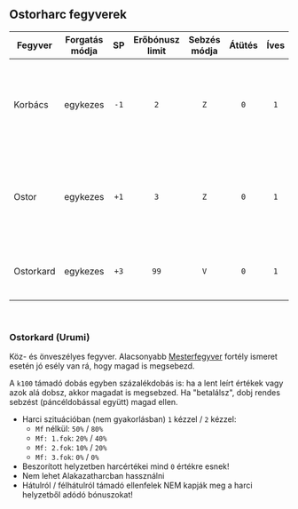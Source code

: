 ## Ostorharc fegyverek

<!-- tag: md_table_fegyver_start -->

| Fegyver   | Forgatás módja |  SP  | Erőbónusz limit | Sebzés módja | Átütés | Íves | MK  | KF  | Pengehossz | KÉ  |  TÉ  |  VÉ  | Sebesség | Kategória | Speciális                                                            |
| --------- | :------------: | :--: | :-------------: | :----------: | :----: | :--: | :-: | :-: | :--------: | :-: | :--: | :--: | :------: | :-------: | -------------------------------------------------------------------- |
| Korbács   |    egykezes    | `-1` |       `2`       |     `Z`      |  `0`   | `1`  | `0` | `0` |    `1`     | `4` | `3`  | `0`  |   `6`    | ostorharc | Íves fegyvernek számít - a fegyver mögé "becsapó" tulajdonsága miatt |
| Ostor     |    egykezes    | `+1` |       `3`       |     `Z`      |  `0`   | `1`  | `0` | `0` |    `3`     | `0` | `5`  | `2`  |   `8`    | ostorharc | Íves fegyvernek számít - a fegyver mögé "becsapó" tulajdonsága miatt |
| Ostorkard |    egykezes    | `+3` |      `99`       |     `V`      |  `0`   | `1`  | `0` | `0` |    `3`     | `7` | `10` | `10` |   `8`    | ostorharc | Minimum `Mf:1.fok` nélkül `30%` esély az önsebzésre                  |

<!-- tag: md_table_fegyver_end -->

<br />

### Ostorkard (Urumi)

Köz- és önveszélyes fegyver. Alacsonyabb [Mesterfegyver](fortelyok.harci/mesterfegyver.md) fortély ismeret esetén jó esély van rá, hogy magad is megsebezd.

A `k100` támadó dobás egyben százalékdobás is: ha a lent leírt értékek vagy azok alá dobsz, akkor magadat is megsebzed. Ha "betalálsz", dobj rendes sebzést (páncéldobással együtt) magad ellen.

- Harci szituációban (nem gyakorlásban) `1` kézzel / `2` kézzel:
  - `Mf` nélkül: `50%` / `80%`
  - `Mf: 1.fok`: `20%` /  `40%`
  - `Mf: 2.fok`: `10%` /  `20%`
  - `Mf: 3.fok`: `0%` /  `0%`
- Beszorított helyzetben harcértékei mind `0` értékre esnek!
- Nem lehet Alakazatharcban hassználni
- Hátulról / félhátulról támadó ellenfelek NEM kapják meg a harci helyzetből adódó bónuszokat!